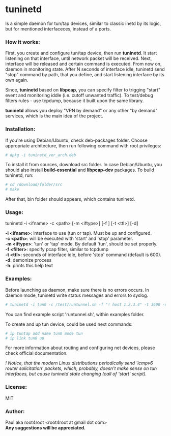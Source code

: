 # tuninetd

Is a simple daemon for tun/tap devices, similar to classic inetd by its logic, but for mentioned interfaceces, instead of a ports.

### How it works:
First, you create and configure tun/tap device, then run **tuninetd**. It start listening on that interface, until network packet will be received.
Next, interface will be released and certain command is executed. From now on, daemon in monitoring state.
After N seconds of interface idle, tuninetd send "stop" command by path, that you define, and start listening interface by its own again.

Since, **tuninetd** based on **libpcap**, you can specify filter to trigging "start" event and monitoring iddle (i.e. cutoff unwanted traffic).
To test/debug filters rules - use tcpdump, because it built upon the same library.

**tuninetd** allows you deploy "VPN by demand" or any other "by demand" services, which is the main idea of the project.

### Installation:
If you're using Debian/Ubuntu, check deb-packages folder. Choose appropriate architecture, then run following command with root privileges:
```sh
# dpkg -i tuninetd_ver_arch.deb
```
To install it from sources, download src folder. In case Debian/Ubuntu, you should also install **build-essential** and **libpcap-dev** packages. To build tuninetd, run:<br/>
```sh
# cd /download/folder/src
# make
```
After that, bin folder should appears, which contains tuninetd.

### Usage:

tuninetd -i \<ifname> -c \<path> [-m \<iftype>] [-f <filter>] [-t \<ttl>] [-d]

**-i \<ifname>**: interface to use (tun or tap). Must be up and configured.<br/>
**-c \<path>**: will be executed with 'start' and 'stop' parameter.<br/>
**-m \<iftype>**: 'tun' or 'tap' mode. By default 'tun', should be set properly.<br/>
**-f \<filter>**: specify pcap filter, similar to tcpdump<br/>
**-t \<ttl>**: seconds of interface idle, before 'stop' command (default is 600).<br/>
**-d**: demonize process<br/>
**-h**: prints this help text

### Examples:
Before launching as daemon, make sure there is no errors occurs. In daemon mode, tuninetd write status messages and errors to syslog.

```sh
# tuninetd -i tun0 -c /test/runtunnel.sh -f "! host 1.2.3.4" -t 3600 -d
```

You can find example script 'runtunnel.sh', within examples folder.

To create and up tun device, could be used next commands:
```sh
# ip tuntap add name tun0 mode tun
# ip link tun0 up
```

For more information about routing and configuring net devices, please check official documentation.

*! Notice, that the modern Linux distributions periodically send 'icmpv6 router solicitation' packets, which, probably, doesn't make sense on tun interfaces, but cause tuninetd state changing (call of 'start' script).*

### License:
MIT
### Author:
Paul aka root4root \<root4root at gmail dot com><br/>
**Any suggestions will be appreciated.**
